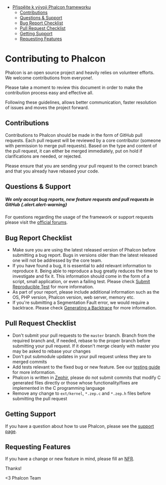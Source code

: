 <div class='article-menu'>
  <ul>
    <li>
      <a href="#contributing">Přispějte k vývoji Phalcon frameworku</a> <ul>
        <li>
          <a href="#contributions">Contributions</a>
        </li>
        <li>
          <a href="#questions-and-support">Questions & Support</a>
        </li>
        <li>
          <a href="#bug-report-checklist">Bug Report Checklist</a>
        </li>
        <li>
          <a href="#pull-request-checklist">Pull Request Checklist</a>
        </li>
        <li>
          <a href="#getting-support">Getting Support</a>
        </li>
        <li>
          <a href="#requesting-features">Requesting Features</a>
        </li>
      </ul>
    </li>
  </ul>
</div>

<a name='contributing'></a>

# Contributing to Phalcon

Phalcon is an open source project and heavily relies on volunteer efforts. We welcome contributions from everyone!.

Please take a moment to review this document in order to make the contribution process easy and effective all.

Following these guidelines, allows better communication, faster resolution of issues and moves the project forward.

<a name='contributions'></a>

## Contributions

Contributions to Phalcon should be made in the form of GitHub pull requests. Each pull request will be reviewed by a core contributor (someone with permission to merge pull requests). Based on the type and content of the pull request, it can either be merged immediately, put on hold if clarifications are needed, or rejected.

Please ensure that you are sending your pull request to the correct branch and that you already have rebased your code.

<a name='questions-and-support'></a>

## Questions & Support

##### We only accept bug reports, new feature requests and pull requests in GitHub {.alert.alert-warning}

For questions regarding the usage of the framework or support requests please visit the [official forums](https://phalcon.link/forum).

<a name='bug-report-checklist'></a>

## Bug Report Checklist

- Make sure you are using the latest released version of Phalcon before submitting a bug report. Bugs in versions older than the latest released one will not be addressed by the core team.
- If you have found a bug, it is essential to add relevant information to reproduce it. Being able to reproduce a bug greatly reduces the time to investigate and fix it. This information should come in the form of a script, small application, or even a failing test. Please check [Submit Reproducible Test](https://github.com/phalcon/cphalcon/wiki/Submit-Reproducible-Test) for more information.
- As part of your report, please include additional information such as the OS, PHP version, Phalcon version, web server, memory etc.
- If you're submitting a Segmentation Fault error, we would require a backtrace. Please check [Generating a Backtrace](https://github.com/phalcon/cphalcon/wiki/Generating-a-backtrace) for more information.

<a name='pull-request-checklist'></a>

## Pull Request Checklist

- Don't submit your pull requests to the `master` branch. Branch from the required branch and, if needed, rebase to the proper branch before submitting your pull request. If it doesn't merge cleanly with master you may be asked to rebase your changes
- Don't put submodule updates in your pull request unless they are to merged commits
- Add tests relevant to the fixed bug or new feature. See our [testing guide](https://github.com/phalcon/cphalcon/blob/master/tests/README.md) for more information.
- Phalcon is written in [Zephir](https://zephir-lang.com/), please do not submit commits that modify C generated files directly or those whose functionality/fixes are implemented in the C programming language
- Remove any change to `ext/kernel`, `*.zep.c` and `*.zep.h` files before submitting the pull request

<a name='getting-support'></a>

## Getting Support

If you have a question about how to use Phalcon, please see the [support page](https://phalconphp.com/support).

<a name='requesting-features'></a>

## Requesting Features

If you have a change or new feature in mind, please fill an [NFR](/en/[[version]]/new-feature-request).

Thanks!

<3 Phalcon Team